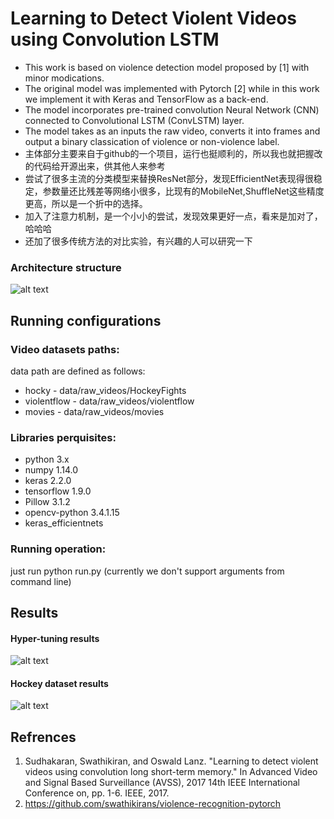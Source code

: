 # Learning to Detect Violent Videos using Convolution LSTM

+ This work is based on violence detection model proposed by [1] with minor modications.
+ The original model was implemented with Pytorch [2] while in this work we implement it with Keras and TensorFlow as a back-end. 
+ The model incorporates pre-trained convolution Neural Network (CNN) connected to Convolutional LSTM (ConvLSTM) layer.
+ The model takes as an inputs the raw video, converts it into frames and output a binary classication of violence or non-violence label.
+ 主体部分主要来自于github的一个项目，运行也挺顺利的，所以我也就把握改的代码给开源出来，供其他人来参考
+ 尝试了很多主流的分类模型来替换ResNet部分，发现EfficientNet表现得很稳定，参数量还比残差等网络小很多，比现有的MobileNet,ShuffleNet这些精度更高，所以是一个折中的选择。
+ 加入了注意力机制，是一个小小的尝试，发现效果更好一点，看来是加对了，哈哈哈
+ 还加了很多传统方法的对比实验，有兴趣的人可以研究一下

### Architecture structure
![alt text](https://github.com/liorsidi/ViolenceDetection_CNNLSTM/blob/master/images/Architecture.jpeg)


## Running configurations
### Video datasets paths:
data path are defined as follows:
- hocky - data/raw_videos/HockeyFights
- violentflow - data/raw_videos/violentflow
- movies - data/raw_videos/movies

### Libraries perquisites:
- python 3.x
- numpy 1.14.0
- keras 2.2.0
- tensorflow 1.9.0
- Pillow 3.1.2
- opencv-python 3.4.1.15
- keras_efficientnets

### Running operation:
just run python run.py
(currently we don't support arguments from command line)

## Results
#### Hyper-tuning results
![alt text](https://github.com/liorsidi/ViolenceDetection_CNNLSTM/blob/master/images/hyperparameters_results.JPG)

#### Hockey dataset results
![alt text](https://github.com/liorsidi/ViolenceDetection_CNNLSTM/blob/master/images/Hockey_results.png)

## Refrences
1. Sudhakaran, Swathikiran, and Oswald Lanz. "Learning to detect violent videos
using convolution long short-term memory." In Advanced Video and Signal Based
Surveillance (AVSS), 2017 14th IEEE International Conference on, pp. 1-6. IEEE, 2017.
2. https://github.com/swathikirans/violence-recognition-pytorch
